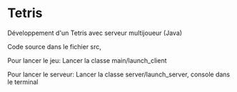 # Tetris
Développement d'un Tetris avec serveur multijoueur (Java)

Code source dans le fichier src,

Pour lancer le jeu:
Lancer la classe main/launch_client

Pour lancer le serveur:
Lancer la classe server/launch_server, console dans le terminal

